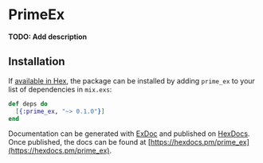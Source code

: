 # PrimeEx

**TODO: Add description**

## Installation

If [available in Hex](https://hex.pm/docs/publish), the package can be installed
by adding `prime_ex` to your list of dependencies in `mix.exs`:

```elixir
def deps do
  [{:prime_ex, "~> 0.1.0"}]
end
```

Documentation can be generated with [ExDoc](https://github.com/elixir-lang/ex_doc)
and published on [HexDocs](https://hexdocs.pm). Once published, the docs can
be found at [https://hexdocs.pm/prime_ex](https://hexdocs.pm/prime_ex).

